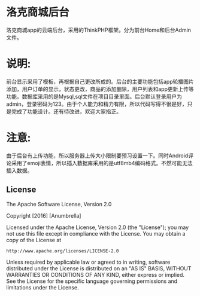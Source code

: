 # 洛克商城后台
洛克商城app的云端后台，采用的ThinkPHP框架。分为前台Home和后台Admin文件。


# 说明:
前台显示采用了模板，再根据自己更改所成的。后台的主要功能包括app轮播图片添加，用户订单的显示，状态更改，商品的添加删除，用户列表和app更新上传等功能。数据库采用的是Mysql,sql文件在项目目录里面。后台默认登录用户为admin，登录密码为123。由于个人能力和精力有限，所以代码写得不很是好，只是完成了功能设计。还有待改进，欢迎大家指正。


# 注意:
由于后台有上传功能，所以服务器上传大小限制要预习设置一下。同时Android评论采用了emoji表情，所以插入数据库采用的是utf8mb4编码格式。不然可能无法插入数据。


## License

The Apache Software License, Version 2.0

Copyright  [2016]  [Anumbrella]

Licensed under the Apache License, Version 2.0 (the "License");
you may not use this file except in compliance with the License.
You may obtain a copy of the License at

    http://www.apache.org/licenses/LICENSE-2.0

Unless required by applicable law or agreed to in writing, software
distributed under the License is distributed on an "AS IS" BASIS,
WITHOUT WARRANTIES OR CONDITIONS OF ANY KIND, either express or implied.
See the License for the specific language governing permissions and
limitations under the License.


